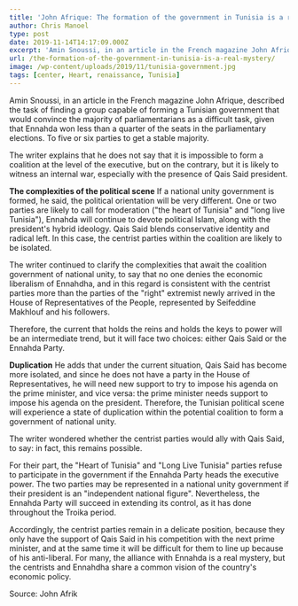 ```yaml
---
title: 'John Afrique: The formation of the government in Tunisia is a real mystery'
author: Chris Manoel
type: post
date: 2019-11-14T14:17:09.000Z
excerpt: 'Amin Snoussi, in an article in the French magazine John Afrique, described the task of finding a group capable of forming a Tunisian government that would convince the majority of parliamentarians as a difficult task'
url: /the-formation-of-the-government-in-tunisia-is-a-real-mystery/
image: /wp-content/uploads/2019/11/tunisia-government.jpg
tags: [center, Heart, renaissance, Tunisia]
---
```


Amin Snoussi, in an article in the French magazine John Afrique, described the task of finding a group capable of forming a Tunisian government that would convince the majority of parliamentarians as a difficult task, given that Ennahda won less than a quarter of the seats in the parliamentary elections. To five or six parties to get a stable majority.

The writer explains that he does not say that it is impossible to form a coalition at the level of the executive, but on the contrary, but it is likely to witness an internal war, especially with the presence of Qais Said president.

**The complexities of the political scene**
If a national unity government is formed, he said, the political orientation will be very different. One or two parties are likely to call for moderation ("the heart of Tunisia" and "long live Tunisia"), Ennahda will continue to devote political Islam, along with the president's hybrid ideology. Qais Said blends conservative identity and radical left. In this case, the centrist parties within the coalition are likely to be isolated.

The writer continued to clarify the complexities that await the coalition government of national unity, to say that no one denies the economic liberalism of Ennahdha, and in this regard is consistent with the centrist parties more than the parties of the "right" extremist newly arrived in the House of Representatives of the People, represented by Seifeddine Makhlouf and his followers.

Therefore, the current that holds the reins and holds the keys to power will be an intermediate trend, but it will face two choices: either Qais Said or the Ennahda Party.

**Duplication**
He adds that under the current situation, Qais Said has become more isolated, and since he does not have a party in the House of Representatives, he will need new support to try to impose his agenda on the prime minister, and vice versa: the prime minister needs support to impose his agenda on the president. Therefore, the Tunisian political scene will experience a state of duplication within the potential coalition to form a government of national unity.

The writer wondered whether the centrist parties would ally with Qais Said, to say: in fact, this remains possible.

For their part, the "Heart of Tunisia" and "Long Live Tunisia" parties refuse to participate in the government if the Ennahda Party heads the executive power. The two parties may be represented in a national unity government if their president is an "independent national figure". Nevertheless, the Ennahda Party will succeed in extending its control, as it has done throughout the Troika period.

Accordingly, the centrist parties remain in a delicate position, because they only have the support of Qais Said in his competition with the next prime minister, and at the same time it will be difficult for them to line up because of his anti-liberal. For many, the alliance with Ennahda is a real mystery, but the centrists and Ennahdha share a common vision of the country's economic policy.

Source: John Afrik
